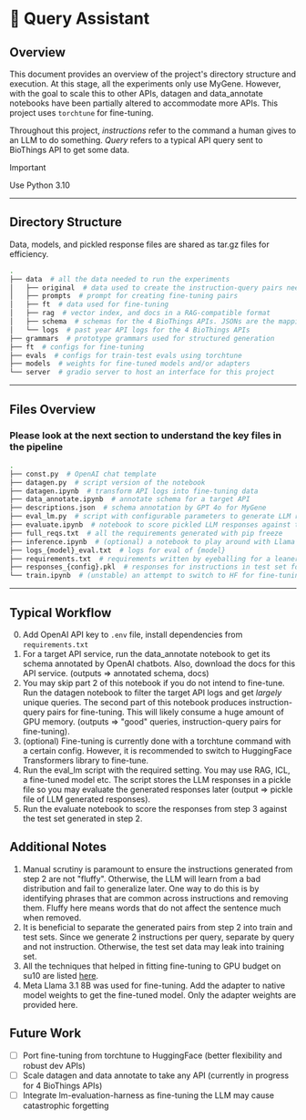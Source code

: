 # 📝 Query Assistant

## Overview

This document provides an overview of the project's directory structure and execution. At this stage, all the experiments only use MyGene. However, with the goal to scale this to other APIs, datagen and data_annotate notebooks have been partially altered to accommodate more APIs. This project uses `torchtune` for fine-tuning.

Throughout this project, _instructions_ refer to the command a human gives to an LLM to do something. _Query_ refers to a typical API query sent to BioThings API to get some data.

> [!IMPORTANT]
> Use Python 3.10

---

## Directory Structure
Data, models, and pickled response files are shared as tar.gz files for efficiency.

```bash
.
├── data  # all the data needed to run the experiments
│   ├── original  # data used to create the instruction-query pairs needed for fine-tuning
│   ├── prompts  # prompt for creating fine-tuning pairs
│   ├── ft  # data used for fine-tuning
│   ├── rag  # vector index, and docs in a RAG-compatible format
│   ├── schema  # schemas for the 4 BioThings APIs. JSONs are the mapping from ES and CSVs are annotated by GPT 4o
│   └── logs  # past year API logs for the 4 BioThings APIs
├── grammars  # prototype grammars used for structured generation
├── ft  # configs for fine-tuning
├── evals  # configs for train-test evals using torchtune
├── models  # weights for fine-tuned models and/or adapters
└── server  # gradio server to host an interface for this project
```

---

## Files Overview
### Please look at the next section to understand the key files in the pipeline

``` bash
.
├── const.py  # OpenAI chat template
├── datagen.py  # script version of the notebook
├── datagen.ipynb  # transform API logs into fine-tuning data
├── data_annotate.ipynb  # annotate schema for a target API
├── descriptions.json  # schema annotation by GPT 4o for MyGene
├── eval_lm.py  # script with configurable parameters to generate LLM responses
├── evaluate.ipynb  # notebook to score pickled LLM responses against test set (or train set)
├── full_reqs.txt  # all the requirements generated with pip freeze
├── inference.ipynb  # (optional) a notebook to play around with Llama CPP Python API
├── logs_{model}_eval.txt  # logs for eval of {model}
├── requirements.txt  # requirements written by eyeballing for a leaner file
├── responses_{config}.pkl  # responses for instructions in test set for model with {config}
└── train.ipynb  # (unstable) an attempt to switch to HF for fine-tuning
```

---

## Typical Workflow
0. Add OpenAI API key to `.env` file, install dependencies from `requirements.txt`
1. For a target API service, run the data_annotate notebook to get its schema annotated by OpenAI chatbots. Also, download the docs for this API service. (outputs => annotated schema, docs)
2. You may skip part 2 of this notebook if you do not intend to fine-tune. Run the datagen notebook to filter the target API logs and get _largely_ unique queries. The second part of this notebook produces instruction-query pairs for fine-tuning. This will likely consume a huge amount of GPU memory. (outputs => "good" queries, instruction-query pairs for fine-tuning).
3. (optional) Fine-tuning is currently done with a torchtune command with a certain config. However, it is recommended to switch to HuggingFace Transformers library to fine-tune.
4. Run the eval_lm script with the required setting. You may use RAG, ICL, a fine-tuned model etc. The script stores the LLM responses in a pickle file so you may evaluate the generated responses later (output => pickle file of LLM generated responses).
5. Run the evaluate notebook to score the responses from step 3 against the test set generated in step 2.

## Additional Notes
1. Manual scrutiny is paramount to ensure the instructions generated from step 2 are not "fluffy". Otherwise, the LLM will learn from a bad distribution and fail to generalize later. One way to do this is by identifying phrases that are common across instructions and removing them. Fluffy here means words that do not affect the sentence much when removed.
2. It is beneficial to separate the generated pairs from step 2 into train and test sets. Since we generate 2 instructions per query, separate by query and not instruction. Otherwise, the test set data may leak into training set.
3. All the techniques that helped in fitting fine-tuning to GPU budget on su10 are listed [here](https://medium.com/@anudeep.tubati/5-tricks-i-used-to-train-llama-8b-with-16k-context-on-a-48gb-gpu-and-2-bonus-tricks-c17c65141234).
4. Meta Llama 3.1 8B was used for fine-tuning. Add the adapter to native model weights to get the fine-tuned model. Only the adapter weights are provided here.

## Future Work
- [ ] Port fine-tuning from torchtune to HuggingFace (better flexibility and robust dev APIs)
- [ ] Scale datagen and data annotate to take any API (currently in progress for 4 BioThings APIs)
- [ ] Integrate lm-evaluation-harness as fine-tuning the LLM may cause catastrophic forgetting
